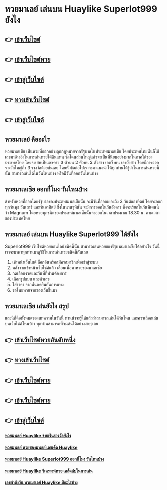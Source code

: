 # หวยมาเลย์ เล่นบน Huaylike Superlot999 ยังไง

## 👉 [เข้าเว็บไซต์](https://bit.ly/3LhMO5Q)
## 👉 [เข้าเว็บไซต์หวย](https://bit.ly/3S7ipcO)
## 👉 [เข้าสู่เว็บไซต์](https://bit.ly/3S7ipcO)
## 👉 [ทางเข้าเว็บไซต์](https://bit.ly/3S7ipcO)
## 👉 [เข้าสู่เว็บไซต์](https://bit.ly/3S7ipcO)

## หวยมาเลย์ คืออะไร
หวยมาเลเซีย เป็นหวยที่ออกอย่างถูกกฏหมายจากรัฐบาลในประเทศมาเลเซีย โดยประเทศไทยนั้นก็ใช้เลขมาอ้างอิงในการเล่นหวยใต้ดินแทน ซึ่งโดนส่วนใหญ่แล้วจะเป็นที่นิยมอย่างมากในภาคใต้ของประเทศไทย โดยจะเล่นเป็นเลขตรง 3 ตัวบน 2 ตัวบน 2 ตัวล่าง เลขวิ่งบน เลขวิ่งล่าง โดยมีการออกรางวัลใหญ่ถึง 3 รางวัลด้วยกันเลย โดยหัวข้อต่อไปเราจะมาแนะนำให้ทุกท่านได้รู้ว่าในการเล่นหวยนี้นั้น สามารถเล่นได้ในวันไหนบ้าง หรือมีวันที่ออกวันไหนบ้าง

## หวยมาเลเซีย ออกกี่โมง วันไหนบ้าง
สำหรับหวยที่ออกโดยรัฐบาลของประเทศมาเลเซียนั้น จะมีวันที่ออกเยอะถึง 3 วันต่ออาทิตย์ โดยจะออกทุกวันพุธ วันเสาร์ และวันอาทิตย์ ซึ่งในนานๆทีนั้น จะมีการออกในวันอังคาร ซึ่งจะเรียกในวันพิเศษนี้ว่า Magnum โดยหวยทุกชนิดของประเทศมาเลเซียนั้นจะออกในเวลาประมาณ 18.30 น. ตามเวลาของประเทศไทย

## หวยมาเลย์ เล่นบน Huaylike Superlot999 ได้ยังไง
Superlot999 เว็บไซต์หวยออนไลน์ชนิดนี้นั้น สามารถเล่นหวยของรัฐบาลมาเลเซียได้อย่างไร วันนี้เราจะมาพาทุกท่านมาดูวิธีในการเล่นหวยชนิดนี้กันเลย
1. เข้าหน้าเว็บไซต์ ล็อกอินหรือสมัครสมาชิกเพื่อเข้าสู่ระบบ
2. หลังจากเข้าหน้าเว็บไซต์แล้ว เลื่อนเพื่อหาหวยของมาเลเซีย
3. กดเลือกงวดและวันที่ที่ท่านต้องการ
4. เลือกรูปแบบ และตัวเลข 
5. ใส่ราคา จากนั้นกดยืนยันการแทง
6. รอโพยหวยจากของเว็บขึ้นมา

## หวยมาเลเซีย เล่นยังไง สรุป
และนี่ก็คือทั้งหมดของบทความในวันนี้ ท่านน่าจะรู้ได้แล้วว่าสามารถเล่นได้วันไหน และควรเลือกเล่นบนเว็บไซต์ไหนบ้าง ทุกท่านสามารถที่จะเล่นได้อย่างง่ายๆเลย

## 👉 [เข้าเว็บไซต์หวยอันดับหนึ่ง](https://bit.ly/3LhMO5Q)
## 👉 [ทางเข้าเว็บไซต์](https://bit.ly/3S7ipcO)
## 👉 [เข้าเว็บไซต์หวย](https://bit.ly/3S7ipcO)
## 👉 [เข้าเว็บไซต์หวย](https://bit.ly/3S7ipcO)
## 👉 [เข้าสู่เว็บไซต์](https://bit.ly/3S7ipcO)

#### [หวยมาเลย์ Huaylike จ่ายเงินรางวัลยังไง](https://atom.io/themes/หวยมาเลย์%20Huaylike%20จ่ายเงินรางวัลยังไง)
#### [หวยมาเลย์ หวยซองมาเลย์ เลขเด็ด Huaylike](https://atom.io/themes/หวยมาเลย์%20หวยซองมาเลย์%20เลขเด็ด%20Huaylike)
#### [หวยมาเลย์ Huaylike Superlot999 ออกกี่โมง วันไหนบ้าง](https://atom.io/themes/หวยมาเลย์%20Huaylike%20Superlot999%20ออกกี่โมง%20วันไหนบ้าง)
#### [หวยมาเลย์ Huaylike วิเคราะห์หวย เคล็ดลับในการเล่น](https://atom.io/themes/หวยมาเลย์%20Huaylike%20วิเคราะห์หวย%20เคล็ดลับในการเล่น)
#### [เลขกำลังวัน หวยมาเลย์ Huaylike มีอะไรบ้าง](https://atom.io/themes/เลขกำลังวัน%20หวยมาเลย์%20Huaylike%20มีอะไรบ้าง)
